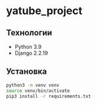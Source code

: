 # yatube_project

## Технологии

* Python 3.9
* Django 2.2.19

## Установка

```bash
python3 -m venv venv
source venv/bin/activate
pip3 install -r requirements.txt
```
